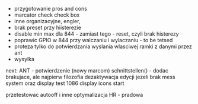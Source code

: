 - przygotowanie pros and cons
- marcator check check box
- inne organizacyjne, engler, 
- brak preset przy hiisterezie
- disable min max dla 844 - zamiast tego - reset, czyli brak histerezy
- poprawic GPIO w 844 przy walczaniu i wylaczaniu - to be tetsed
- proteza tylko do potwierdzania wyslania wlasciwej ramki z danymi przez ant
- wysylka

next:
ANT - potwierdzenie (nowy marcom)
schnittstellen() - dodac brakujace, ale najpierw filozofia
dezaktywacja edycji jezeli brak mess system oraz display test
1086 display icons start

przetestowac autooff i inne 
optymalizacja HR - pradowa
